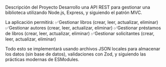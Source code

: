 Descripción del Proyecto
Desarrollo una API REST para gestionar una biblioteca utilizando Node.js, Express, y siguiendo el patrón MVC.

La aplicación permitirá:
✅Gestionar libros (crear, leer, actualizar, eliminar)
✅Gestionar autores (crear, leer, actualizar, eliminar)
✅Gestionar préstamos de libros (crear, leer, actualizar, eliminar)
✅Gestionar solicitantes  (crear, leer, actualizar, eliminar)

Todo esto se implementará usando archivos JSON locales para almacenar los datos (sin base de datos), validaciones con Zod, y siguiendo las prácticas modernas de ESModules.
